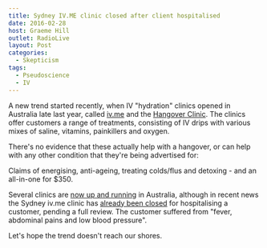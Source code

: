```yaml
---
title: Sydney IV.ME clinic closed after client hospitalised
date: 2016-02-28
host: Graeme Hill
outlet: RadioLive
layout: Post
categories:
  - Skepticism
tags:
  - Pseudoscience
  - IV
---
```


A new trend started recently, when IV "hydration" clinics opened in Australia late last year, called [iv.me](http://www.ivmeaustralia.com.au/) and the [Hangover Clinic](http://www.hangover.clinic/). The clinics offer customers a range of treatments, consisting of IV drips with various mixes of saline, vitamins, painkillers and oxygen.

<!-- more -->

There's no evidence that these actually help with a hangover, or can help with any other condition that they're being advertised for:

Claims of energising, anti-ageing, treating colds/flus and detoxing - and an all-in-one for $350.

Several clinics are [now up and running](http://www.news.com.au/lifestyle/health/health-problems/the-hangover-clinic-prepares-to-open-up-in-sydney/news-story/590c272ae8900c58b348a33e24c2d192) in Australia, although in recent news the Sydney iv.me clinic has [already been closed](http://www.stuff.co.nz/world/australia/77346037/Sydney-IV-ME-clinic-closed-after-client-hospitalised) for hospitalising a customer, pending a full review. The customer suffered from "fever, abdominal pains and low blood pressure".

Let's hope the trend doesn't reach our shores.
